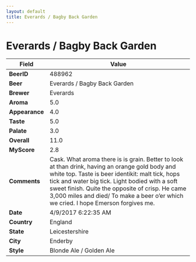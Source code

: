 ```yaml
---
layout: default
title: Everards / Bagby Back Garden
---
```


# Everards / Bagby Back Garden

| Field         | Value     |
|---------------|-----------|
| **BeerID** | 488962 |
| **Beer** | Everards / Bagby Back Garden |
| **Brewer** | Everards |
| **Aroma** | 5.0 |
| **Appearance** | 4.0 |
| **Taste** | 5.0 |
| **Palate** | 3.0 |
| **Overall** | 11.0 |
| **MyScore** | 2.8 |
| **Comments** | Cask. What aroma there is is grain. Better to look at than drink, having an orange gold body and white top. Taste is beer identikit: malt tick, hops tick and water big tick. Light bodied with a soft sweet finish. Quite the opposite of crisp. He came 3,000 miles and died/ To make a beer o’er which we cried. I hope Emerson forgives me. |
| **Date** | 4/9/2017 6:22:35 AM |
| **Country** | England |
| **State** | Leicestershire |
| **City** | Enderby |
| **Style** | Blonde Ale / Golden Ale |
